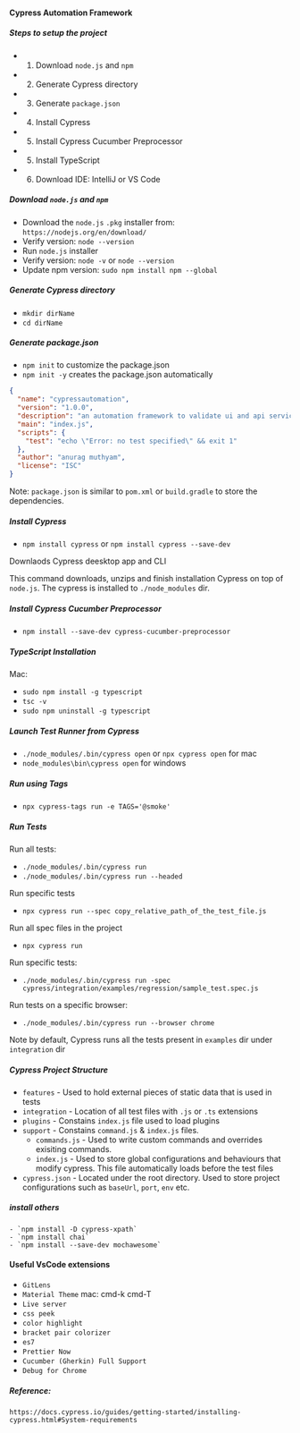 #### Cypress Automation Framework 

##### Steps to setup the project 
- 1. Download `node.js` and `npm`
- 2. Generate Cypress directory
- 3. Generate `package.json`
- 4. Install Cypress
- 5. Install Cypress Cucumber Preprocessor
- 5. Install TypeScript
- 6. Download IDE: IntelliJ or VS Code

##### Download `node.js` and `npm`
- Download the `node.js` `.pkg` installer from: `https://nodejs.org/en/download/`
- Verify version: `node --version`
- Run `node.js` installer
- Verify version: `node -v` or `node --version`
- Update npm version: `sudo npm install npm --global`

##### Generate Cypress directory
- `mkdir dirName`
- `cd dirName`

##### Generate package.json
- `npm init` to customize the package.json
- `npm init -y` creates the package.json automatically

```json
{
  "name": "cypressautomation",
  "version": "1.0.0",
  "description": "an automation framework to validate ui and api services",
  "main": "index.js",
  "scripts": {
    "test": "echo \"Error: no test specified\" && exit 1"
  },
  "author": "anurag muthyam",
  "license": "ISC"
}
```
Note: `package.json` is similar to `pom.xml` or `build.gradle` to store the dependencies.

##### Install Cypress 
- `npm install cypress` or `npm install cypress --save-dev`

Downlaods Cypress deesktop app and CLI

This command downloads, unzips and finish installation Cypress on top of `node.js`. The cypress is installed to `./node_modules` dir. 

##### Install Cypress Cucumber Preprocessor
- `npm install --save-dev cypress-cucumber-preprocessor`

##### TypeScript Installation
Mac: 
- `sudo npm install -g typescript` 
- `tsc -v`
- `sudo npm uninstall -g typescript` 

##### Launch Test Runner from Cypress 
- `./node_modules/.bin/cypress open` or `npx cypress open` for mac 
- `node_modules\bin\cypress open` for windows

##### Run using Tags
-  `npx cypress-tags run -e TAGS='@smoke'`

##### Run Tests 
Run all tests:
- `./node_modules/.bin/cypress run`
- `./node_modules/.bin/cypress run --headed`


Run specific tests
- `npx cypress run --spec copy_relative_path_of_the_test_file.js`

Run all spec files in the project
- `npx cypress run`

Run specific tests: 
- `./node_modules/.bin/cypress run -spec cypress/integration/examples/regression/sample_test.spec.js`

Run tests on a specific browser:
- `./node_modules/.bin/cypress run --browser chrome`

Note by default, Cypress runs all the tests present in `examples` dir under `integration` dir

##### Cypress Project Structure
- `features` - Used to hold external pieces of static data that is used in tests
- `integration` - Location of all test files with `.js` or `.ts` extensions
- `plugins` - Constains `index.js` file used to load plugins
- `support` - Constains `command.js` & `index.js` files. 
	- `commands.js` - Used to write custom commands and overrides exisiting commands. 
	- `index.js` - Used to store global configurations and behaviours that modify cypress. This file automatically loads before the test files
- `cypress.json` - Located under the root directory. Used to store project configurations such as `baseUrl`, `port`, `env` etc.

##### install others
```shell
- `npm install -D cypress-xpath`
- `npm install chai`
- `npm install --save-dev mochawesome`
```

#### Useful VsCode extensions
- `GitLens`
-  `Material Theme` mac: cmd-k cmd-T
- `Live server`
- `css peek`
- `color highlight`
- `bracket pair colorizer`
- `es7`
- `Prettier Now`
- `Cucumber (Gherkin) Full Support`
- `Debug for Chrome`


##### Reference:
`https://docs.cypress.io/guides/getting-started/installing-cypress.html#System-requirements`



